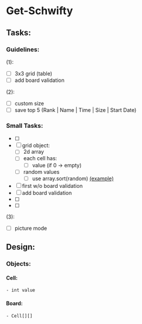 # Get-Schwifty

## Tasks:
### Guidelines:
(1):
- [ ] 3x3 grid (table)
- [ ] add board validation

(2):
- [ ] custom size
- [ ] save top 5 (Rank | Name | Time | Size | Start Date)

### Small Tasks:
- [ ] 
- [ ] grid object:
    - [ ] 2d array
    - [ ] each cell has:
        - [ ] value (if 0 -> empty)
    - [ ] random values
        - [ ] use array.sort(random) [(example)](https://www.w3schools.com/js/js_array_sort.asp)
- [ ] first w/o board validation
- [ ] add board validation
- [ ] 
- [ ] 

(3):
- [ ] picture mode


## Design:
### Objects:
#### Cell:
    - int value

#### Board:
    - Cell[][]